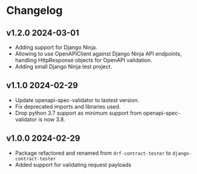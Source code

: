 # Changelog

## v1.2.0 2024-03-01

* Adding support for Django Ninja.
* Allowing to use OpenAPIClient against Django Ninja API endpoints, handling HttpResponse objects for OpenAPI validation.
* Adding small Django Ninja test project.

## v1.1.0 2024-02-29

* Update openapi-spec-validator to lastest version.
* Fix deprecated imports and libraries used.
* Drop python 3.7 support as minimum support from openapi-spec-validator is now 3.8.

## v1.0.0 2024-02-29

* Package refactored and renamed from `drf-contract-tester` to `django-contract-tester`
* Added support for validating request payloads

